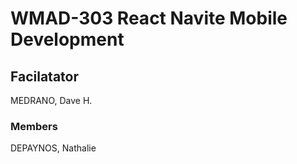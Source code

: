# WMAD-303 React Navite Mobile Development

## Facilatator 
MEDRANO, Dave H.

### Members
DEPAYNOS, Nathalie
